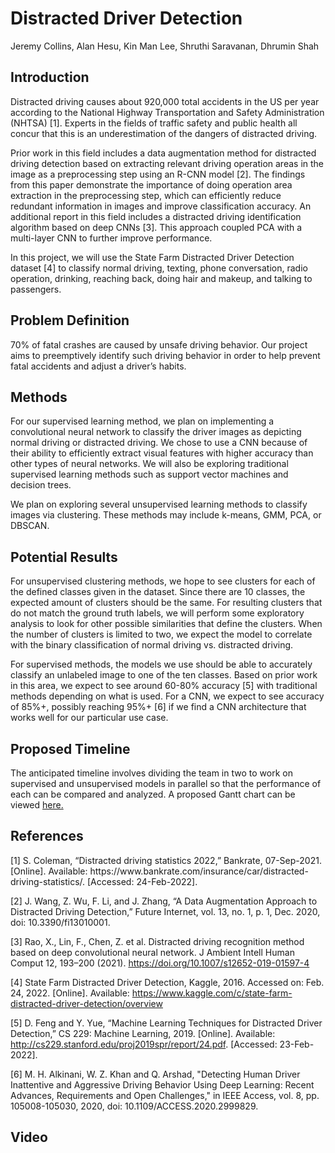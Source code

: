 # Distracted Driver Detection
Jeremy Collins, Alan Hesu, Kin Man Lee, Shruthi Saravanan, Dhrumin Shah


## Introduction
<p>
  Distracted driving causes about 920,000 total accidents in the US per year according to the National Highway Transportation and Safety Administration (NHTSA) [1]. Experts in the fields of traffic safety and public health all concur that this is an underestimation of the dangers of distracted driving. 

  Prior work in this field includes a data augmentation method for distracted driving detection based on extracting relevant driving operation areas in the image as a preprocessing step using an R-CNN model [2]. The findings from this paper demonstrate the importance of doing operation area extraction in the preprocessing step, which can efficiently reduce redundant information in images and improve classification accuracy. An additional report in this field includes a distracted driving identification algorithm based on deep CNNs [3]. This approach coupled PCA with a multi-layer CNN to further improve performance. 

  In this project, we will use the State Farm Distracted Driver Detection dataset [4] to classify normal driving, texting, phone conversation, radio operation, drinking, reaching back, doing hair and makeup, and talking to passengers.

</p>
  
## Problem Definition
<p>
  70% of fatal crashes are caused by unsafe driving behavior. Our project aims to preemptively identify such driving behavior in order to help prevent fatal accidents and adjust a driver’s habits. 
</p>

## Methods
<p>
  For our supervised learning method, we plan on implementing a convolutional neural network to classify the driver images as depicting normal driving or distracted driving. We chose to use a CNN because of their ability to efficiently extract visual features with higher accuracy than other types of neural networks. We will also be exploring traditional supervised learning methods such as support vector machines and decision trees.

  
  We plan on exploring several unsupervised learning methods to classify images via clustering. These methods may include k-means, GMM, PCA, or DBSCAN. 
 
</p>

## Potential Results
<p>
  For unsupervised clustering methods, we hope to see clusters for each of the defined classes given in the dataset. Since there are 10 classes, the expected amount of clusters should be the same. For resulting clusters that do not match the ground truth labels, we will perform some exploratory analysis to look for other possible similarities that define the clusters. When the number of clusters is limited to two, we expect the model to correlate with the binary classification of normal driving vs. distracted driving.

  
  For supervised methods, the models we use should be able to accurately classify an unlabeled image to one of the ten classes. Based on prior work in this area, we expect to see around 60-80% accuracy [5] with traditional methods depending on what is used. For a CNN, we expect to see accuracy of 85%+, possibly reaching 95%+ [6] if we find a CNN architecture that works well for our particular use case.  
</p>

## Proposed Timeline
The anticipated timeline involves dividing the team in two to work on supervised and unsupervised models in parallel so that the performance of each can be compared and analyzed. A proposed Gantt chart can be viewed <a href="GanttChart - Spring.pdf" target="_blank">here.</a>
## References
<p>
[1] S. Coleman, “Distracted driving statistics 2022,” Bankrate, 07-Sep-2021. [Online]. Available: https://www.bankrate.com/insurance/car/distracted-driving-statistics/. [Accessed: 24-Feb-2022]. 
  
[2] J. Wang, Z. Wu, F. Li, and J. Zhang, “A Data Augmentation Approach to Distracted Driving Detection,” Future Internet, vol. 13, no. 1, p. 1, Dec. 2020, doi: 10.3390/fi13010001.
  
[3] Rao, X., Lin, F., Chen, Z. et al. Distracted driving recognition method based on deep convolutional neural network. J Ambient Intell Human Comput 12, 193–200 (2021). https://doi.org/10.1007/s12652-019-01597-4
  
[4] State Farm Distracted Driver Detection, Kaggle, 2016. Accessed on: Feb. 24, 2022. [Online]. Available: https://www.kaggle.com/c/state-farm-distracted-driver-detection/overview
  
[5] D. Feng and Y. Yue, “Machine Learning Techniques for Distracted Driver Detection,” CS 229: Machine Learning, 2019. [Online]. Available: http://cs229.stanford.edu/proj2019spr/report/24.pdf. [Accessed: 23-Feb-2022].
  
[6] M. H. Alkinani, W. Z. Khan and Q. Arshad, "Detecting Human Driver Inattentive and Aggressive Driving Behavior Using Deep Learning: Recent Advances, Requirements and Open Challenges," in IEEE Access, vol. 8, pp. 105008-105030, 2020, doi: 10.1109/ACCESS.2020.2999829.


</p>

## Video 
